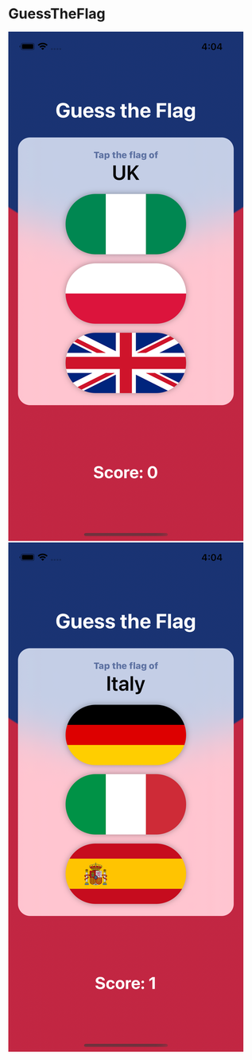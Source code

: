 # GuessTheFlag
![Image 1](https://github.com/YossiBenZaken/GuessTheFlag/blob/main/Images/Image1.png?raw=true)
![Image 2](https://github.com/YossiBenZaken/GuessTheFlag/blob/main/Images/Image2.png?raw=true)
